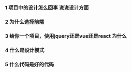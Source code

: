 ### 1 项目中的设计怎么回事 说说设计方面
### 2 为什么选择前端
### 3 给你一个项目，使用jquery还是vue还是react 为什么
### 4 什么是设计模式
### 5 什么代码是好的代码